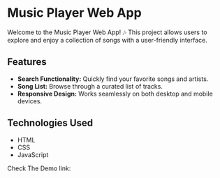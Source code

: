 # Music Player Web App

Welcome to the Music Player Web App! 🎶 This project allows users to explore and enjoy a collection of songs with a user-friendly interface.

## Features

- **Search Functionality:** Quickly find your favorite songs and artists.
- **Song List:** Browse through a curated list of tracks.
- **Responsive Design:** Works seamlessly on both desktop and mobile devices.

## Technologies Used

- HTML
- CSS
- JavaScript

Check The Demo link: 
